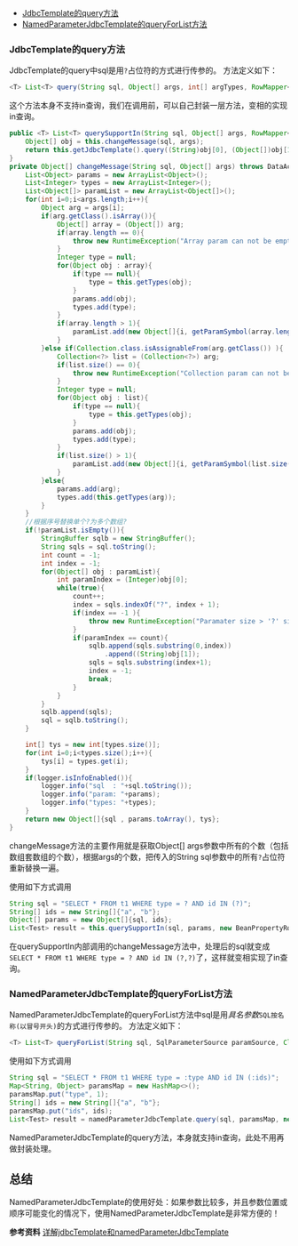 <!-- MarkdownTOC -->
- [JdbcTemplate的query方法](#JdbcTemplate的query方法)
- [NamedParameterJdbcTemplate的queryForList方法](#NamedParameterJdbcTemplate的queryForList方法)
<!-- /MarkdownTOC -->


### JdbcTemplate的query方法
JdbcTemplate的query中sql是用`?`占位符的方式进行传参的。
方法定义如下：
```java
<T> List<T> query(String sql, Object[] args, int[] argTypes, RowMapper<T> rowMapper)
```
这个方法本身不支持in查询，我们在调用前，可以自己封装一层方法，变相的实现in查询。
```java
public <T> List<T> querySupportIn(String sql, Object[] args, RowMapper<T> rowMapper) throws DataAccessException {
	Object[] obj = this.changeMessage(sql, args);
	return this.getJdbcTemplate().query((String)obj[0], (Object[])obj[1], (int[])obj[2], rowMapper);
}
private Object[] changeMessage(String sql, Object[] args) throws DataAccessException {
	List<Object> params = new ArrayList<Object>();
	List<Integer> types = new ArrayList<Integer>();
	List<Object[]> paramList = new ArrayList<Object[]>();
	for(int i=0;i<args.length;i++){
		Object arg = args[i];
		if(arg.getClass().isArray()){
			Object[] array = (Object[]) arg;
			if(array.length == 0){
				throw new RuntimeException("Array param can not be empty!");
			}
			Integer type = null;
			for(Object obj : array){
				if(type == null){
					type = this.getTypes(obj);
				}
				params.add(obj);
				types.add(type);
			}
			if(array.length > 1){
				paramList.add(new Object[]{i, getParamSymbol(array.length)});
			}
		}else if(Collection.class.isAssignableFrom(arg.getClass()) ){
			Collection<?> list = (Collection<?>) arg;
			if(list.size() == 0){
				throw new RuntimeException("Collection param can not be empty!");
			}
			Integer type = null;
			for(Object obj : list){
				if(type == null){
					type = this.getTypes(obj);
				}
				params.add(obj);
				types.add(type);
			}
			if(list.size() > 1){
				paramList.add(new Object[]{i, getParamSymbol(list.size())});
			}
		}else{
			params.add(arg);
			types.add(this.getTypes(arg));
		}
	}
	//根据序号替换单个?为多个数组?
	if(!paramList.isEmpty()){
		StringBuffer sqlb = new StringBuffer();
		String sqls = sql.toString();
		int count = -1;
		int index = -1;
		for(Object[] obj : paramList){
			int paramIndex = (Integer)obj[0];
			while(true){
				count++;
				index = sqls.indexOf("?", index + 1);
				if(index == -1 ){
					throw new RuntimeException("Paramater size > '?' size!");
				}
				if(paramIndex == count){
					sqlb.append(sqls.substring(0,index))
						.append((String)obj[1]);
					sqls = sqls.substring(index+1);
					index = -1;
					break;
				}
			}
		}
		sqlb.append(sqls);
		sql = sqlb.toString();
	}

	int[] tys = new int[types.size()];
	for(int i=0;i<types.size();i++){
		tys[i] = types.get(i);
	}
	if(logger.isInfoEnabled()){
		logger.info("sql  : "+sql.toString());
		logger.info("param: "+params);
		logger.info("types: "+types);
	}
	return new Object[]{sql , params.toArray(), tys};
}
```
changeMessage方法的主要作用就是获取Object[] args参数中所有的个数（包括数组套数组的个数），根据args的个数，把传入的String sql参数中的所有`?`占位符重新替换一遍。

使用如下方式调用
```java
String sql = "SELECT * FROM t1 WHERE type = ? AND id IN (?)";
String[] ids = new String[]{"a", "b"};
Object[] params = new Object[]{sql, ids};
List<Test> result = this.querySupportIn(sql, params, new BeanPropertyRowMapper<>(Test.class));
```
在querySupportIn内部调用的changeMessage方法中，处理后的sql就变成`SELECT * FROM t1 WHERE type = ? AND id IN (?,?)`了，这样就变相实现了in查询。

### NamedParameterJdbcTemplate的queryForList方法
NamedParameterJdbcTemplate的queryForList方法中sql是用*具名参数*`SQL按名称(以冒号开头)`的方式进行传参的。
方法定义如下：
```java
<T> List<T> queryForList(String sql, SqlParameterSource paramSource, Class<T> elementType) throws DataAccessException
```
使用如下方式调用
```java
String sql = "SELECT * FROM t1 WHERE type = :type AND id IN (:ids)";
Map<String, Object> paramsMap = new HashMap<>();
paramsMap.put("type", 1);
String[] ids = new String[]{"a", "b"};
paramsMap.put("ids", ids);
List<Test> result = namedParameterJdbcTemplate.query(sql, paramsMap, new BeanPropertyRowMapper<>(Test.class));
```
NamedParameterJdbcTemplate的query方法，本身就支持in查询，此处不用再做封装处理。

## 总结
NamedParameterJdbcTemplate的使用好处：如果参数比较多，并且参数位置或顺序可能变化的情况下，使用NamedParameterJdbcTemplate是非常方便的！

**参考资料**
[详解jdbcTemplate和namedParameterJdbcTemplate](https://www.jianshu.com/p/1bdc0e26a7e4)
